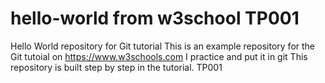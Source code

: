 # hello-world from w3school TP001
Hello World repository for Git tutorial
This is an example repository for the Git tutoial on https://www.w3schools.com
I practice and put it in git
This repository is built step by step in the tutorial.
TP001
